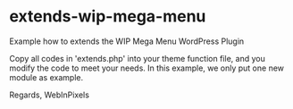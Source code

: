 extends-wip-mega-menu
=====================

Example how to extends the WIP Mega Menu WordPress Plugin

Copy all codes in 'extends.php' into your theme function file, and you modify the code to meet your needs. 
In this example, we only put one new module as example.

Regards,
WebInPixels
